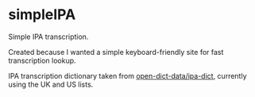 # simpleIPA
Simple IPA transcription.

Created because I wanted a simple keyboard-friendly site for fast transcription lookup.

IPA transcription dictionary taken from [open-dict-data/ipa-dict](https://github.com/open-dict-data/ipa-dict), currently using the UK and US lists.